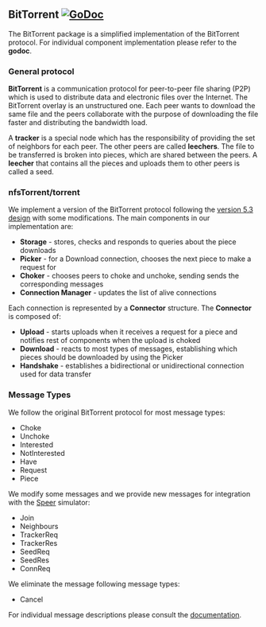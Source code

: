 ## BitTorrent [![GoDoc](https://godoc.org/github.com/danalex97/nfsTorrent/torrent?status.png)](https://godoc.org/github.com/danalex97/nfsTorrent/torrent)

The BitTorrent package is a simplified implementation of the BitTorrent protocol. For individual component implementation please refer to the **godoc**.

### General protocol

**BitTorrent** is a communication protocol for peer-to-peer file sharing (P2P) which is used to distribute data and electronic files over the Internet. The BitTorrent overlay is an unstructured one. Each peer wants to download the same file and the peers collaborate with the purpose of downloading the file faster and distributing the bandwidth load.

A **tracker** is a special node which has the responsibility of providing the set of neighbors for each peer. The other peers are called **leechers**. The file to be transferred is broken into pieces, which are shared between the peers. A **leecher** that contains all the pieces and uploads them to other peers is called a seed.

### nfsTorrent/torrent

We implement a version of the BitTorrent protocol following the [version 5.3 design](https://github.com/danalex97/BitTorrent) with some modifications. The main components in our implementation are:
- **Storage** - stores, checks and responds to queries about the piece downloads
- **Picker** - for a Download connection, chooses the next piece to make a request for
- **Choker** - chooses peers to choke and unchoke, sending sends the corresponding
messages
- **Connection Manager** - updates the list of alive connections

Each connection is represented by a **Connector** structure. The **Connector** is composed of:
- **Upload** - starts uploads when it receives a request for a piece and notifies rest of components when the upload is choked
- **Download** - reacts to most types of messages, establishing which pieces should be downloaded by using the Picker
- **Handshake** - establishes a bidirectional or unidirectional connection used for data transfer

### Message Types

We follow the original BitTorrent protocol for most message types:
- Choke
- Unchoke
- Interested
- NotInterested
- Have
- Request
- Piece

We modify some messages and we provide new messages for integration with the [Speer](https://github.com/danalex97/Speer) simulator:
- Join
- Neighbours
- TrackerReq
- TrackerRes
- SeedReq
- SeedRes
- ConnReq

We eliminate the message following message types:
- Cancel

For individual message descriptions please consult the [documentation](https://godoc.org/github.com/danalex97/nfsTorrent/torrent).
